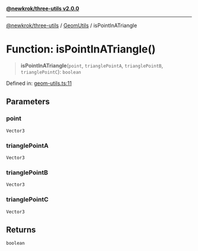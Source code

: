 [**@newkrok/three-utils v2.0.0**](../../../../README.md)

***

[@newkrok/three-utils](../../../../globals.md) / [GeomUtils](../README.md) / isPointInATriangle

# Function: isPointInATriangle()

> **isPointInATriangle**(`point`, `trianglePointA`, `trianglePointB`, `trianglePointC`): `boolean`

Defined in: [geom-utils.ts:11](https://github.com/NewKrok/three-utils/blob/8b62813b0bd4d9cac17cb2423f600f7f4b2f5818/src/geom-utils.ts#L11)

## Parameters

### point

`Vector3`

### trianglePointA

`Vector3`

### trianglePointB

`Vector3`

### trianglePointC

`Vector3`

## Returns

`boolean`
